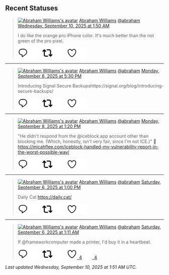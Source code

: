 ## Recent Statuses

> <a href="https://indieweb.social/@abraham"><img alt="Abraham Williams's avatar" src="https://cdn.masto.host/indiewebsocial/accounts/avatars/109/292/540/382/343/163/original/d00f2e03ce9c85b1.jpg" height="24" width="24" ></a> [Abraham Williams](https://indieweb.social/@abraham) [@abraham](https://indieweb.social/@abraham) [Wednesday, September 10, 2025 at 1:50 AM](https://indieweb.social/@abraham/115177489529132891)
>
> I do like the orange pro iPhone color. It&#39;s much better than the not green of the pro pixel.
>
> [![Reply](./images/reply_light.svg#gh-light-mode-only "Reply")](https://indieweb.social/@abraham/115177489529132891#gh-light-mode-only)[![Reply](./images/reply.svg#gh-dark-mode-only "Reply")](https://indieweb.social/@abraham/115177489529132891#gh-dark-mode-only)&emsp;[![Boost](./images/retweet_light.svg#gh-light-mode-only "Boost")](https://indieweb.social/@abraham/115177489529132891#gh-light-mode-only)[![Boost](./images/retweet.svg#gh-dark-mode-only "Boost")](https://indieweb.social/@abraham/115177489529132891#gh-dark-mode-only)&emsp;[![Favorite](./images/like_light.svg#gh-light-mode-only "Favorite")](https://indieweb.social/@abraham/115177489529132891#gh-light-mode-only)[![Favorite](./images/like.svg#gh-dark-mode-only "Favorite")](https://indieweb.social/@abraham/115177489529132891#gh-dark-mode-only)


---

> <a href="https://indieweb.social/@abraham"><img alt="Abraham Williams's avatar" src="https://cdn.masto.host/indiewebsocial/accounts/avatars/109/292/540/382/343/163/original/d00f2e03ce9c85b1.jpg" height="24" width="24" ></a> [Abraham Williams](https://indieweb.social/@abraham) [@abraham](https://indieweb.social/@abraham) [Monday, September 8, 2025 at 5:30 PM](https://indieweb.social/@abraham/115169860682494736)
>
> Introducing Signal Secure Backupshttps://signal.org/blog/introducing-secure-backups/
>
> [![Reply](./images/reply_light.svg#gh-light-mode-only "Reply")](https://indieweb.social/@abraham/115169860682494736#gh-light-mode-only)[![Reply](./images/reply.svg#gh-dark-mode-only "Reply")](https://indieweb.social/@abraham/115169860682494736#gh-dark-mode-only)&emsp;[![Boost](./images/retweet_light.svg#gh-light-mode-only "Boost")](https://indieweb.social/@abraham/115169860682494736#gh-light-mode-only)[![Boost](./images/retweet.svg#gh-dark-mode-only "Boost")](https://indieweb.social/@abraham/115169860682494736#gh-dark-mode-only)&emsp;[![Favorite](./images/like_light.svg#gh-light-mode-only "Favorite")](https://indieweb.social/@abraham/115169860682494736#gh-light-mode-only)[![Favorite](./images/like.svg#gh-dark-mode-only "Favorite")](https://indieweb.social/@abraham/115169860682494736#gh-dark-mode-only)


---

> <a href="https://indieweb.social/@abraham"><img alt="Abraham Williams's avatar" src="https://cdn.masto.host/indiewebsocial/accounts/avatars/109/292/540/382/343/163/original/d00f2e03ce9c85b1.jpg" height="24" width="24" ></a> [Abraham Williams](https://indieweb.social/@abraham) [@abraham](https://indieweb.social/@abraham) [Monday, September 8, 2025 at 1:20 PM](https://indieweb.social/@abraham/115168880740750174)
>
> &quot;He didn&#39;t respond from the @iceblock.app account other than blocking me. (Which, honestly, isn&#39;t very fair, since I&#39;m not ICE.)&quot; 🤣https://micahflee.com/iceblock-handled-my-vulnerability-report-in-the-worst-possible-way/
>
> [![Reply](./images/reply_light.svg#gh-light-mode-only "Reply")](https://indieweb.social/@abraham/115168880740750174#gh-light-mode-only)[![Reply](./images/reply.svg#gh-dark-mode-only "Reply")](https://indieweb.social/@abraham/115168880740750174#gh-dark-mode-only)&emsp;[![Boost](./images/retweet_light.svg#gh-light-mode-only "Boost")](https://indieweb.social/@abraham/115168880740750174#gh-light-mode-only)[![Boost](./images/retweet.svg#gh-dark-mode-only "Boost")](https://indieweb.social/@abraham/115168880740750174#gh-dark-mode-only)&emsp;[![Favorite](./images/like_light.svg#gh-light-mode-only "Favorite")](https://indieweb.social/@abraham/115168880740750174#gh-light-mode-only)[![Favorite](./images/like.svg#gh-dark-mode-only "Favorite")](https://indieweb.social/@abraham/115168880740750174#gh-dark-mode-only)


---

> <a href="https://indieweb.social/@abraham"><img alt="Abraham Williams's avatar" src="https://cdn.masto.host/indiewebsocial/accounts/avatars/109/292/540/382/343/163/original/d00f2e03ce9c85b1.jpg" height="24" width="24" ></a> [Abraham Williams](https://indieweb.social/@abraham) [@abraham](https://indieweb.social/@abraham) [Saturday, September 6, 2025 at 1:00 PM](https://indieweb.social/@abraham/115157476875243174)
>
> Daily Cat https://daily.cat/
>
> [![Reply](./images/reply_light.svg#gh-light-mode-only "Reply")](https://indieweb.social/@abraham/115157476875243174#gh-light-mode-only)[![Reply](./images/reply.svg#gh-dark-mode-only "Reply")](https://indieweb.social/@abraham/115157476875243174#gh-dark-mode-only)&emsp;[![Boost](./images/retweet_light.svg#gh-light-mode-only "Boost")](https://indieweb.social/@abraham/115157476875243174#gh-light-mode-only)[![Boost](./images/retweet.svg#gh-dark-mode-only "Boost")](https://indieweb.social/@abraham/115157476875243174#gh-dark-mode-only)&emsp;[![Favorite](./images/like_light.svg#gh-light-mode-only "Favorite")](https://indieweb.social/@abraham/115157476875243174#gh-light-mode-only)[![Favorite](./images/like.svg#gh-dark-mode-only "Favorite")](https://indieweb.social/@abraham/115157476875243174#gh-dark-mode-only)


---

> <a href="https://indieweb.social/@abraham"><img alt="Abraham Williams's avatar" src="https://cdn.masto.host/indiewebsocial/accounts/avatars/109/292/540/382/343/163/original/d00f2e03ce9c85b1.jpg" height="24" width="24" ></a> [Abraham Williams](https://indieweb.social/@abraham) [@abraham](https://indieweb.social/@abraham) [Saturday, September 6, 2025 at 1:11 AM](https://indieweb.social/@abraham/115154688478249827)
>
> If @frameworkcomputer made a printer, I&#39;d buy it in a heartbeat.
>
> [![Reply](./images/reply_light.svg#gh-light-mode-only "Reply")](https://indieweb.social/@abraham/115154688478249827#gh-light-mode-only)[![Reply](./images/reply.svg#gh-dark-mode-only "Reply")](https://indieweb.social/@abraham/115154688478249827#gh-dark-mode-only)&emsp;[![Boost](./images/retweet_light.svg#gh-light-mode-only "Boost")](https://indieweb.social/@abraham/115154688478249827#gh-light-mode-only)[![Boost](./images/retweet.svg#gh-dark-mode-only "Boost")](https://indieweb.social/@abraham/115154688478249827#gh-dark-mode-only)&emsp;[![Favorite](./images/like_light.svg#gh-light-mode-only "Favorite")&ensp;4](https://indieweb.social/@abraham/115154688478249827#gh-light-mode-only)[![Favorite](./images/like.svg#gh-dark-mode-only "Favorite")&ensp;4](https://indieweb.social/@abraham/115154688478249827#gh-dark-mode-only)


_Last updated Wednesday, September 10, 2025 at 1:51 AM UTC._
